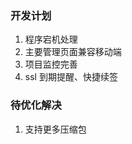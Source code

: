 ### 开发计划
 
   1. 程序宕机处理
   2. 主要管理页面兼容移动端
   3. 项目监控完善
   4. ssl 到期提醒、快捷续签
   
### 待优化解决
    
   1. 支持更多压缩包 